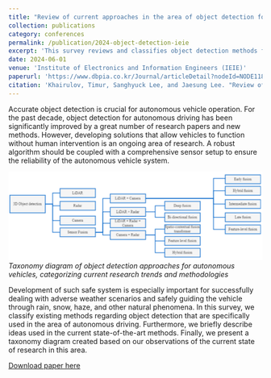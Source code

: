 ```yaml
---
title: "Review of current approaches in the area of object detection for autonomous vehicles"
collection: publications
category: conferences
permalink: /publication/2024-object-detection-ieie
excerpt: 'This survey reviews and classifies object detection methods for autonomous driving, highlights state-of-the-art approaches, and presents a taxonomy diagram to capture current research trends and challenges, particularly in ensuring reliability under adverse weather conditions.'
date: 2024-06-01
venue: 'Institute of Electronics and Information Engineers (IEIE)'
paperurl: 'https://www.dbpia.co.kr/Journal/articleDetail?nodeId=NODE11891143'
citation: 'Khairulov, Timur, Sanghyuck Lee, and Jaesung Lee. "Review of current approaches in the area of object detection for autonomous vehicles." 대한전자공학회 학술대회 (2024): 2836-2839.'
---
```


Accurate object detection is crucial for autonomous vehicle operation. For the past decade, object detection for autonomous driving has been significantly improved by a great number of research papers and new methods. However, developing solutions that allow vehicles to function without human intervention is an ongoing area of research. A robust algorithm should be coupled with a comprehensive sensor setup to ensure the reliability of the autonomous vehicle system.

![Object Detection Taxonomy](/images/screenshot-2025-09-10_08-28-16.png)
*Taxonomy diagram of object detection approaches for autonomous vehicles, categorizing current research trends and methodologies*

Development of such safe system is especially important for successfully dealing with adverse weather scenarios and safely guiding the vehicle through rain, snow, haze, and other natural phenomena. In this survey, we classify existing methods regarding object detection that are specifically used in the area of autonomous driving. Furthermore, we briefly describe ideas used in the current state-of-the-art methods. Finally, we present a taxonomy diagram created based on our observations of the current state of research in this area.

[Download paper here](https://www.dbpia.co.kr/Journal/articleDetail?nodeId=NODE11891143)